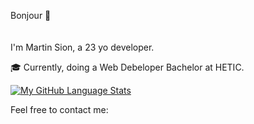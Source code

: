 Bonjour 👋<br>
<br><br>
I'm Martin Sion, a 23 yo developer.

🎓 Currently, doing a Web Debeloper Bachelor at HETIC.

[![My GitHub Language Stats](https://github-readme-stats.vercel.app/api/top-langs/?username=domino659&langs_count=5&theme=tokyonight)]()

Feel free to contact me:
<!--
**domino659/domino659** is a ✨ _special_ ✨ repository because its `README.md` (this file) appears on your GitHub profile.

Here are some ideas to get you started:

- 🔭 I’m currently working on ...
- 🌱 I’m currently learning ...
- 👯 I’m looking to collaborate on ...
- 🤔 I’m looking for help with ...
- 💬 Ask me about ...
- 📫 How to reach me: ...
- 😄 Pronouns: ...
- ⚡ Fun fact: ...
-->
